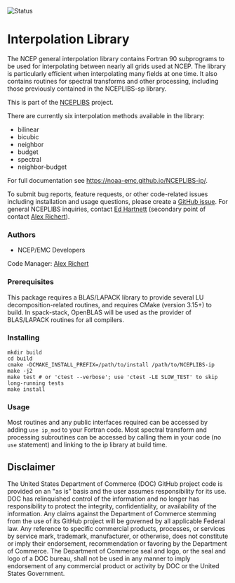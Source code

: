 ![Status](https://github.com/NOAA-EMC/NCEPLIBS-ip/workflows/developer/badge.svg)

# Interpolation Library

The NCEP general interpolation library contains Fortran 90 subprograms to be
used for interpolating between nearly all grids used at NCEP. The library is
particularly efficient when interpolating many fields at one time. It also
contains routines for spectral transforms and other processing, including those
previously contained in the NCEPLIBS-sp library.

This is part of the [NCEPLIBS](https://github.com/NOAA-EMC/NCEPLIBS)
project.

There are currently six interpolation methods available in the library:
- bilinear
- bicubic
- neighbor
- budget
- spectral
- neighbor-budget

For full documentation see https://noaa-emc.github.io/NCEPLIBS-ip/.

To submit bug reports, feature requests, or other code-related issues including installation and usage questions, please create a [GitHub issue](https://github.com/NOAA-EMC/NCEPLIBS-ip/issues). For general NCEPLIBS inquiries, contact [Ed Hartnett](mailto:edward.hartnett@noaa.gov) (secondary point of contact [Alex Richert](mailto:alexander.richert@noaa.gov)).

### Authors

* NCEP/EMC Developers

Code Manager: [Alex Richert](mailto:alexander.richert@noaa.gov)

### Prerequisites

This package requires a BLAS/LAPACK library to provide several LU decomposition-related
routines, and requires CMake (version 3.15+) to build. In spack-stack, OpenBLAS will
be used as the provider of BLAS/LAPACK routines for all compilers.

### Installing

```
mkdir build
cd build
cmake -DCMAKE_INSTALL_PREFIX=/path/to/install /path/to/NCEPLIBS-ip
make -j2
make test # or 'ctest --verbose'; use 'ctest -LE SLOW_TEST' to skip long-running tests
make install
```

### Usage

Most routines and any public interfaces required can be accessed by adding `use
ip_mod` to your Fortran code. Most spectral transform and processing subroutines
can be accessed by calling them in your code (no `use` statement) and linking
to the ip library at build time.

## Disclaimer

The United States Department of Commerce (DOC) GitHub project code is provided
on an "as is" basis and the user assumes responsibility for its use. DOC has
relinquished control of the information and no longer has responsibility to
protect the integrity, confidentiality, or availability of the information. Any
claims against the Department of Commerce stemming from the use of its GitHub
project will be governed by all applicable Federal law. Any reference to
specific commercial products, processes, or services by service mark, trademark,
manufacturer, or otherwise, does not constitute or imply their endorsement,
recommendation or favoring by the Department of Commerce. The Department of
Commerce seal and logo, or the seal and logo of a DOC bureau, shall not be used
in any manner to imply endorsement of any commercial product or activity by DOC
or the United States Government.
